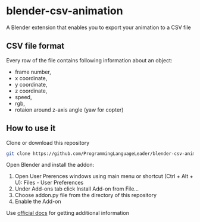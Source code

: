 # blender-csv-animation
A Blender extension that enables you to export your animation to a CSV file

## CSV file format
Every row of the file contains following information about an object:
- frame number,
- x coordinate,
- y coordinate,
- z coordinate,
- speed,
- rgb,
- rotaion around z-axis angle (yaw for copter)

## How to use it
Clone or download this repository
```bash
git clone https://github.com/ProgrammingLanguageLeader/blender-csv-animation
```
Open Blender and install the addon:
1) Open User Prerences windows using main menu or shortcut (Ctrl + Alt + U): Files - User Preferences
2) Under Add-ons tab click Install Add-on from File...
3) Choose addon.py file from the directory of this repository
4) Enable the Add-on

Use [official docs](https://docs.blender.org/manual/en/latest/preferences/addons.html) for getting additional information
